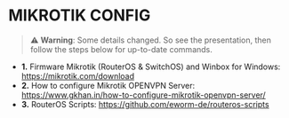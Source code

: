# MIKROTIK CONFIG
> ⚠️ **Warning**: Some details changed. So see the presentation, then follow
> the steps below for up-to-date commands.

- **1.** Firmware Mikrotik (RouterOS & SwitchOS) and Winbox for Windows: https://mikrotik.com/download
- **2.** How to configure Mikrotik OPENVPN Server: https://www.gkhan.in/how-to-configure-mikrotik-openvpn-server/
- **3.** RouterOS Scripts: https://github.com/eworm-de/routeros-scripts



